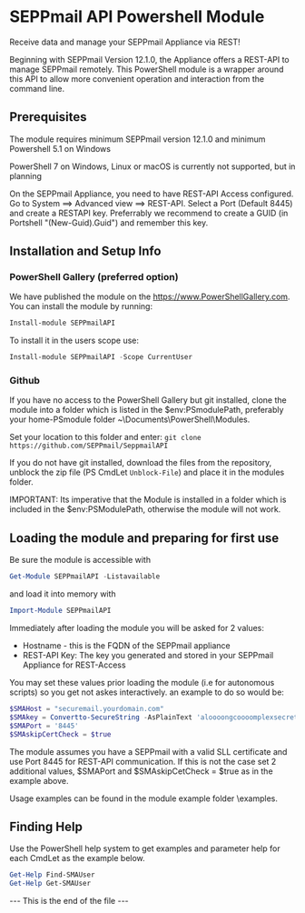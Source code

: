 # SEPPmail API Powershell Module

Receive data and manage your SEPPmail Appliance via REST!

Beginning with SEPPmail Version 12.1.0, the Appliance offers a REST-API to manage SEPPmail remotely.
This PowerShell module is a wrapper around this API to allow more convenient operation and interaction from the command line.

## Prerequisites

The module requires minimum SEPPmail version 12.1.0 and minimum Powershell 5.1 on Windows

PowerShell 7 on Windows, Linux or macOS is currently not supported, but in planning

On the SEPPmail Appliance, you need to have REST-API Access configured.
Go to System ==> Advanced view ==> REST-API.
Select a Port (Default 8445) and create a RESTAPI key.
Preferrably we recommend to create a GUID (in Portshell "(New-Guid).Guid") and remember this key.

## Installation and Setup Info

### PowerShell Gallery (preferred option)


We have published the module on the <https://www.PowerShellGallery.com>. You can install the module by running:

```powershell
Install-module SEPPmailAPI
```

To install it in the users scope use:

```powershell
Install-module SEPPmailAPI -Scope CurrentUser
```

### Github

If you have no access to the PowerShell Gallery but git installed, clone the module into a folder which is listed in the $env:PSmodulePath, preferably your home-PSmodule folder ~\Documents\PowerShell\Modules.

Set your location to this folder and enter:
`git clone https://github.com/SEPPmail/SeppmailAPI`

If you do not have git installed, download the files from the repository, unblock the zip file (PS CmdLet `Unblock-File`) and place it in the modules folder.

IMPORTANT: Its imperative that the Module is installed in a folder which is included in the $env:PSModulePath, otherwise the module will not work.

## Loading the module and preparing for first use

Be sure the module is accessible with

```powershell
Get-Module SEPPmailAPI -Listavailable
```

and load it into memory with

```powershell
Import-Module SEPPmailAPI
```

Immediately after loading the module you will be asked for 2 values:

* Hostname - this is the FQDN of the SEPPmail appliance
* REST-API Key: The key you generated and stored in your SEPPmail Appliance for REST-Access

You may set these values prior loading the module (i.e for autonomous scripts) so you get not askes interactively. an example to do so would be:

```powershell
$SMAHost = "securemail.yourdomain.com"
$SMAkey = Convertto-SecureString -AsPlainText 'aloooongcoooomplexsecretkeyyyyyyyyyyyy' -Force
$SMAPort = '8445'
$SMAskipCertCheck = $true
```
The module assumes you have a SEPPmail with a valid SLL certificate and use Port 8445 for REST-API communication. If this is not the case set 2 additional values, $SMAPort and $SMAskipCetCheck = $true as in the example above.

Usage examples can be found in the module example folder \examples.

## Finding Help

Use the PowerShell help system to get examples and parameter help for each CmdLet as the example below.

```powershell
Get-Help Find-SMAUser
Get-Help Get-SMAUser
```

--- This is the end of the file ---
